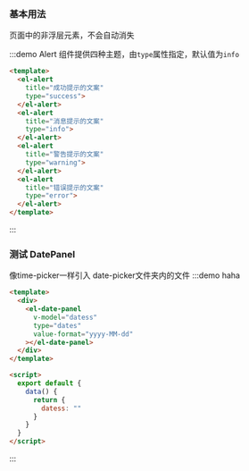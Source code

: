 <script>
module.exports = {
  data() {
    return {
      datess: []
    }
  }
}
</script>

### 基本用法

页面中的非浮层元素，不会自动消失

:::demo Alert 组件提供四种主题，由`type`属性指定，默认值为`info`
```html
<template>
  <el-alert
    title="成功提示的文案"
    type="success">
  </el-alert>
  <el-alert
    title="消息提示的文案"
    type="info">
  </el-alert>
  <el-alert
    title="警告提示的文案"
    type="warning">
  </el-alert>
  <el-alert
    title="错误提示的文案"
    type="error">
  </el-alert>
</template>
```
:::

### 测试 DatePanel

像time-picker一样引入 date-picker文件夹内的文件
:::demo haha
```html
<template>
  <div>
    <el-date-panel 
      v-model="datess"
      type="dates"
      value-format="yyyy-MM-dd"
    ></el-date-panel>
  </div>
</template>

<script>
  export default {
    data() {
      return {
        datess: ""
      }
    }
  }
</script>
```
:::